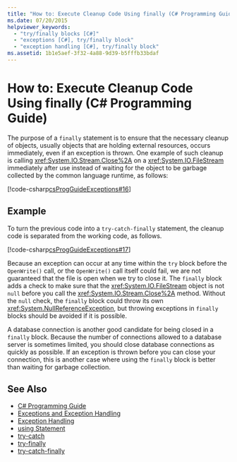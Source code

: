 ```yaml
---
title: "How to: Execute Cleanup Code Using finally (C# Programming Guide)"
ms.date: 07/20/2015
helpviewer_keywords: 
  - "try/finally blocks [C#]"
  - "exceptions [C#], try/finally block"
  - "exception handling [C#], try/finally block"
ms.assetid: 1b1e5aef-3f32-4a88-9d39-b5fffb33bdaf
---
```

# How to: Execute Cleanup Code Using finally (C# Programming Guide)
The purpose of a `finally` statement is to ensure that the necessary cleanup of objects, usually objects that are holding external resources, occurs immediately, even if an exception is thrown. One example of such cleanup is calling <xref:System.IO.Stream.Close%2A> on a <xref:System.IO.FileStream> immediately after use instead of waiting for the object to be garbage collected by the common language runtime, as follows:  
  
 [!code-csharp[csProgGuideExceptions#16](../../../csharp/programming-guide/exceptions/codesnippet/CSharp/how-to-execute-cleanup-code-using-finally_1.cs)]  
  
## Example  
 To turn the previous code into a `try-catch-finally` statement, the cleanup code is separated from the working code, as follows.  
  
 [!code-csharp[csProgGuideExceptions#17](../../../csharp/programming-guide/exceptions/codesnippet/CSharp/how-to-execute-cleanup-code-using-finally_2.cs)]  
  
 Because an exception can occur at any time within the `try` block before the `OpenWrite()` call, or the `OpenWrite()` call itself could fail, we are not guaranteed that the file is open when we try to close it. The `finally` block adds a check to make sure that the <xref:System.IO.FileStream> object is not `null` before you call the <xref:System.IO.Stream.Close%2A> method. Without the `null` check, the `finally` block could throw its own <xref:System.NullReferenceException>, but throwing exceptions in `finally` blocks should be avoided if it is possible.  
  
 A database connection is another good candidate for being closed in a `finally` block. Because the number of connections allowed to a database server is sometimes limited, you should close database connections as quickly as possible. If an exception is thrown before you can close your connection, this is another case where using the `finally` block is better than waiting for garbage collection.  
  
## See Also

- [C# Programming Guide](../../../csharp/programming-guide/index.md)  
- [Exceptions and Exception Handling](../../../csharp/programming-guide/exceptions/index.md)  
- [Exception Handling](../../../csharp/programming-guide/exceptions/exception-handling.md)  
- [using Statement](../../../csharp/language-reference/keywords/using-statement.md)  
- [try-catch](../../../csharp/language-reference/keywords/try-catch.md)  
- [try-finally](../../../csharp/language-reference/keywords/try-finally.md)  
- [try-catch-finally](../../../csharp/language-reference/keywords/try-catch-finally.md)
